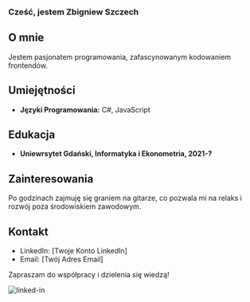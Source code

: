 ### Cześć, jestem Zbigniew Szczech
## O mnie
Jestem pasjonatem programowania, zafascynowanym kodowaniem frontendów. 

## Umiejętności
- **Języki Programowania:** C#, JavaScript

## Edukacja
- **Uniewrsytet Gdański, Informatyka i Ekonometria, 2021-?**

## Zainteresowania
Po godzinach zajmuję się graniem na gitarze, co pozwala mi na relaks i rozwój poza środowiskiem zawodowym.

## Kontakt
- LinkedIn: [Twoje Konto LinkedIn]
- Email: [Twój Adres Email]

Zapraszam do współpracy i dzielenia się wiedzą!



[<img align="left" alt="linked-in" src="https://img.shields.io/badge/linkedin-%230077B5.svg?&style=for-the-badge&logo=linkedin&logoColor=white" />](https://www.linkedin.com/in/mohammad-faisal-2665b5134)    
